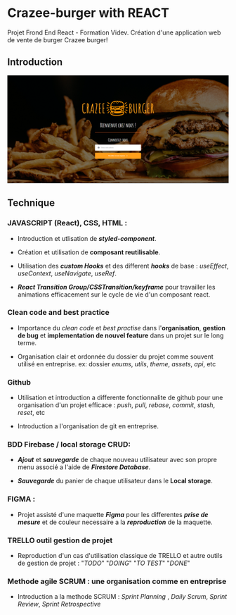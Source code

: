# Crazee-burger with REACT

Projet Frond End React - Formation Videv.
  Création d'une application web de vente de burger Crazee burger!

## Introduction
![Screenshot page D'acceuil](./public/images/Screenshot/Home-page.PNG)
  

## Technique

### JAVASCRIPT (React), CSS, HTML : 

- Introduction et utlisation de _**styled-component**_.

- Création et utilisation de **composant reutilisable**.

- Utilisation des ***custom Hooks*** et des different ***hooks*** de base : _useEffect_, _useContext_, _useNavigate_, _useRef_.

- ***React Transition Group/CSSTransition/keyframe*** pour travailler les animations efficacement sur le cycle de vie d'un composant react.

### Clean code and best practice

- Importance du _clean code_ et _best practise_ dans l'**organisation**, **gestion de bug** et **implementation de nouvel feature** dans un projet sur le long terme.

- Organisation clair et ordonnée du dossier du projet comme souvent utilisé en entreprise.
ex: dossier _enums_, _utils_, _theme_, _assets_, _api_, etc

### Github

- Utilisation et introduction a differente fonctionnalite de github pour une organisation d'un projet efficace : _push_, _pull_, _rebase_, _commit_, _stash_, _reset_, etc

- Introduction a l'organisation de git en entreprise.

### BDD Firebase / local storage CRUD:

- ***Ajout*** et ***sauvegarde*** de chaque nouveau utilisateur avec son propre menu associé a l'aide de ***Firestore Database***.

- ***Sauvegarde*** du panier de chaque utilisateur dans le **Local storage**.

### FIGMA :

- Projet assisté d'une maquette ***Figma*** pour les differentes ***prise de mesure*** et de couleur necessaire a la ***reproduction*** de la maquette.

### TRELLO outil gestion de projet 

 - Reproduction d'un cas d'utilisation classique de TRELLO et autre outils de gestion de projet : "_TODO_" "_DOING_" "_TO TEST_" "_DONE_"

### Methode agile SCRUM : une organisation comme en entreprise

- Introduction a la methode SCRUM : _Sprint Planning_ , _Daily Scrum_, _Sprint Review_, _Sprint Retrospective_



    


